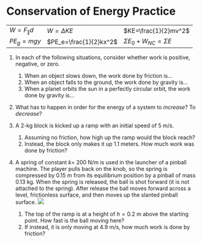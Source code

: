 Conservation of Energy Practice 
=========================

|  |  |  |
|------------------|-------------|--------------------|
|$W=F_{\parallel}d$|$W=\Delta KE$|$KE=\frac{1}{2}mv^2$|
|   $PE_g=mgy$   | $PE_e=\frac{1}{2}kx^2$ | $\Sigma E_0+W_{NC}=\Sigma E$ |
	
1. In each of the following situations, consider whether work is positive, negative, or zero.
	1. When an object slows down, the work done by friction is...
	2. When an object falls to the ground, the work done by gravity is...
	3. When a planet orbits the sun in a perfectly circular orbit, the work done by gravity is...
2. What has to happen in order for the energy of a system to *increase*?  To *decrease*?
3.  A 2-kg block is kicked up a ramp with an initial speed of 5 m/s.
	1. Assuming no friction, how high up the ramp would the block reach?
	2. Instead, the block only makes it up 1.1 meters.  How much work was done by friction?

4. A spring of constant $k=$ 200 N/m is used in the launcher of a pinball machine. The player pulls back on the knob, so the spring is compressed by 0.15 m from its equilibrium position by a pinball of mass 0.13 kg. When the spring is released, the ball is shot forward (it is not attached to the spring). After release the ball moves forward across a level, frictionless surface, and then moves up the slanted pinball surface.
![](pics/Picture1.png)
   1. The top of the ramp is at a height of $h=0.2$ m above the starting point.  How fast is the ball moving here?
   2.  If instead, it is only moving at 4.9 m/s, how much work is done by friction?


<!--stackedit_data:
eyJoaXN0b3J5IjpbLTE5NzgyNjY5MDEsLTE5Mjc0ODYzODMsLT
M1MDY5MzQzMiwtMTk0NDI0ODEyMF19
-->